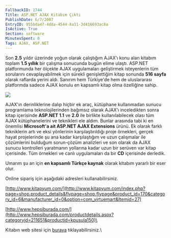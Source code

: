 ```yaml
---
FallbackID: 1744
Title: ASP.NET AJAX Kitabım Çıktı
PublishDate: 6/7/2007
EntryID: 955bda47-4d8a-4544-8a11-3d416693ac8a
IsActive: True
Section: software
MinutesSpent: 0
Tags: AJAX, ASP.NET
---
```

Son **2.5** yıldır üzerinde yoğun olarak çalıştığım AJAX'ı konu alan
kitabım toplam **1.5 yıllık** bir çalışma sonucunda bugün elime ulaştı.
ASP.NET platformunda her ölçekte AJAX uygulamaları geliştirmek
isteyenlerin tüm sorularını cevaplayabilmek için sürekli genişlettiğim
kitap sonunda **516 sayfa** olarak raflarda yerini aldı. Sanırım hem
Türkiye'de hem de uluslararası platformda sadece AJAX konulu en kapsamlı
kitap olma özelliğine sahip.

![](http://cdn.daron.yondem.com/assets/1744/ajax.gif)

AJAX'ın derinliklerine dalıp hiçbir ek araç, kütüphane kullanmadan
sunucu programlama teknolojilerinden bağımsız olarak AJAX'ı inceledikten
sonra kitap içerisinde **ASP.NET 1.1** ve **2.0** ile birlikte
kullanılabilecek olası tüm AJAX kütüphanelerini ve teknikleri ele aldım.
Bunlar arasında tabi ki en önemlisi **Microsoft'a ait ASP.NET AJAX
Extensions** ürünü. Ek olarak farklı tekniklerin artı ve eksi yönlerinin
karşılaştırıldığı proje örnekleri, gerçek hayat projelerinde şu ana
kadar karşılaştığım ve uzun çalışmalar ile çözümlerini bulduğum
sorun-çözüm analizleri ve son olarak da AJAX sunucu kontrolleri
yaratmanın yollarına kadar uzun bir serüven var kitap içerisinde. Tüm
örnekleri ve canlı uygulamaları da bir **CD** içerisinde derledik.

Umarım şu an için **en kapsamlı Türkçe kaynak** olarak kitabım yararlı
bir eser olur.

Online sipariş için aşağıdaki adresleri kullanabilirsiniz.

[http://www.kitapyum.com/](http://www.kitapyum.com/index.php?page=shop.product_details&flypage=shop.flypage&product_id=170&category_id=6&manufacturer_id=0&option=com_virtuemart&Itemid=27)

[http://www.hepsiburada.com/](http://www.hepsiburada.com/productdetails.aspx?categoryid=211651&productid=kpusula150)\

Kitabın web sitesi için
[buraya](http://www.pusula.com/default.aspx?part=books&ID=979)
tıklayabilirsiniz.\


